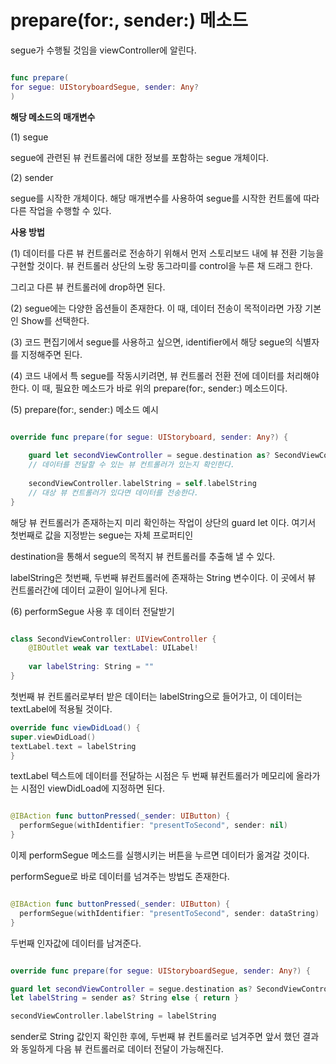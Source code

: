 prepare(for:, sender:) 메소드 
===

segue가 수행될 것임을 viewController에 알린다. 

```swift

func prepare(
for segue: UIStoryboardSegue, sender: Any?
)

````

**해당 메소드의 매개변수**

(1) segue

segue에 관련된 뷰 컨트롤러에 대한 정보를 포함하는 segue 개체이다. 

(2) sender    

segue를 시작한 개체이다. 해당 매개변수를 사용하여 segue를 시작한 컨트롤에 따라 다른 작업을 수행할 수 있다.   

**사용 방법**

(1) 데이터를 다른 뷰 컨트롤러로 전송하기 위해서 먼저 스토리보드 내에 뷰 전환 기능을 구현할 것이다. 뷰 컨트롤러 상단의 노랑 동그라미를 control을 누른 채 드래그 한다.   

그리고 다른 뷰 컨트롤러에 drop하면 된다.    

(2) segue에는 다양한 옵션들이 존재한다. 이 때, 데이터 전송이 목적이라면 가장 기본인 Show를 선택한다.   

(3) 코드 편집기에서 segue를 사용하고 싶으면, identifier에서 해당 segue의 식별자를 지정해주면 된다.   

(4) 코드 내에서 특 segue를 작동시키려면, 뷰 컨트롤러 전환 전에 데이터를 처리해야 한다. 이 때, 필요한 메소드가 바로 위의 prepare(for:, sender:) 메소드이다.   

(5) prepare(for:, sender:) 메소드 예시 

```swift

override func prepare(for segue: UIStoryboard, sender: Any?) {
    
    guard let secondViewController = segue.destination as? SecondViewController else { return }
    // 데이터를 전달할 수 있는 뷰 컨트롤러가 있는지 확인한다.
    
    secondViewController.labelString = self.labelString
    // 대상 뷰 컨트롤러가 있다면 데이터를 전송한다. 
}

```
해당 뷰 컨트롤러가 존재하는지 미리 확인하는 작업이 상단의 guard let 이다. 여기서 첫번째로 값을 지정받는 segue는 자체 프로퍼티인   

destination을 통해서 segue의 목적지 뷰 컨트롤러를 추출해 낼 수 있다.   

labelString은 첫번째, 두번째 뷰컨트롤러에 존재하는 String 변수이다. 이 곳에서 뷰 컨트롤러간에 데이터 교환이 일어나게 된다.   

(6) performSegue 사용 후 데이터 전달받기   

```swift

class SecondViewController: UIViewController {
    @IBOutlet weak var textLabel: UILabel!
    
    var labelString: String = ""
}
```

첫번째 뷰 컨트롤러로부터 받은 데이터는 labelString으로 들어가고, 이 데이터는 textLabel에 적용될 것이다.   

```swift
override func viewDidLoad() {
super.viewDidLoad()
textLabel.text = labelString
}

```

textLabel 텍스트에 데이터를 전달하는 시점은 두 번째 뷰컨트롤러가 메모리에 올라가는 시점인 viewDidLoad에 지정하면 된다.   

```swift

@IBAction func buttonPressed(_sender: UIButton) {
  performSegue(withIdentifier: "presentToSecond", sender: nil)
}

```

이제 performSegue 메소드를 실행시키는 버튼을 누르면 데이터가 옮겨갈 것이다.      
         
performSegue로 바로 데이터를 넘겨주는 방법도 존재한다.   

```swift

@IBAction func buttonPressed(_sender: UIButton) {
  performSegue(withIdentifier: "presentToSecond", sender: dataString)
}

```
두번째 인자값에 데이터를 남겨준다.    

```swift

override func prepare(for segue: UIStoryboardSegue, sender: Any?) {

guard let secondViewController = segue.destination as? SecondViewController, 
let labelString = sender as? String else { return }

secondViewController.labelString = labelString 

```

sender로 String 값인지 확인한 후에, 두번째 뷰 컨트롤러로 넘겨주면 앞서 했던 결과와 동일하게 다음 뷰 컨트롤러로 데이터 전달이 가능해진다.   







